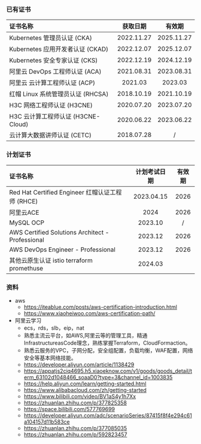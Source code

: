 ### 已有证书
| 证书名称                                  |  获取日期  |   有效期   |
| :---------------------------------------- | :--------: | :--------: |
| Kubernetes 管理员认证     (CKA)           | 2022.11.27 | 2025.11.27 |
| Kubernetes 应用开发者认证 (CKAD)          | 2022.12.07 | 2025.12.07 |
| Kubernetes 安全专家认证   (CKS)           | 2022.12.19 | 2024.12.19 |
| 阿里云 DevOps 工程师认证    (ACA)         | 2021.08.31 | 2023.08.31 |
| 阿里云 云计算工程师认证      (ACP)        |  2021.03   |  2023.03   |
| 红帽 Linux 系统管理员认证   (RHCSA)       | 2018.10.19 | 2021.10.19 |
| H3C 网络工程师认证          (H3CNE)       | 2020.07.20 | 2023.07.20 |
| H3C 云计算工程师认证        (H3CNE-Cloud) | 2020.06.22 | 2023.06.22 |
| 云计算大数据讲师认证        (CETC)        | 2018.07.28 |     /      |
 	  
### 计划证书
| 证书名称                                         | 计划考试日期 | 有效期 |
| :----------------------------------------------- | :----------: | :----: |
| Red Hat Certified Engineer 红帽认证工程师 (RHCE) |  2023.04.15  |  2026  |
| 阿里云ACE                                        |     2024     |  2026  |
| MySQL  OCP                                       |   2023.10    |   /    |
| AWS Certified Solutions Architect - Professional |   2023.12    |  2026  |
| AWS DevOps Engineer - Professional               |   2023.12    |  2026  |
| 其他云原生认证 istio terraform promethuse        |   2024.03    |        |
### 资料
- aws
  - https://iteablue.com/posts/aws-certification-introduction.html
  - https://www.xiaoheiwoo.com/aws-certification-path/
- 阿里云学习
  - ecs，rds，slb，eip，nat
  - 熟悉主流云平台，如AWS,阿里云等的管理工具，精通InfrastructureasCode理念，熟练掌握Terraform，CloudFormaction。
  - 熟悉云服务的VPC，子网分配，安全组配置，负载均衡，WAF配置，网络安全等基本网络技能。
  - https://developer.aliyun.com/article/1138429
  - https://appatjs2ciq4695.h5.xiaoeknow.com/v1/goods/goods_detail/term_63102d1048466_soaaD0?type=3&channel_id=1003835
  - https://help.aliyun.com/learn/getting-started.html
  - https://www.alibabacloud.com/zh/getting-started
  - https://www.bilibili.com/video/BV1aS4y1h7Xx
  - https://zhuanlan.zhihu.com/p/377825358
  - https://space.bilibili.com/577769699
  - https://developer.aliyun.com/adc/scenarioSeries/87415f8f4e294c61a104157d11b583ce
  - https://zhuanlan.zhihu.com/p/377085035
  - https://zhuanlan.zhihu.com/p/592823457
